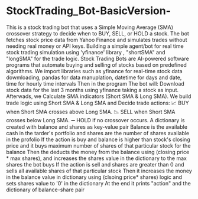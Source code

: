 # StockTrading_Bot-BasicVersion-
This is a stock trading bot that uses a Simple Moving Average (SMA) crossover strategy to decide when to BUY, SELL, or HOLD a stock. The bot fetches stock price data from Yahoo Finance and simulates trades without needing real money or API keys.
Building a simple agent/bot for real time stock trading simulation using 'yfinance' library , "shortSMA" and "longSMA" for the trade logic. Stock Trading Bots are AI-powered software programs that automate buying and selling of stocks based on predefined algorithms.
We import libraries such as yfinance for real-time stock data dowmloading, pandas for data manuplation, datetime for days and date, time for hourly time intervals
Then in the program The bot will:
Download stock data for the last 3 months using yfinance taking a stock as input.
Afterwads, we Calculate SMA indicators (Short SMA & Long SMA).
We build trade logic using Short SMA & Long SMA and Decide trade actions:
📈 BUY when Short SMA crosses above Long SMA.
📉 SELL when Short SMA crosses below Long SMA.
➖ HOLD if no crossover occurs.
A dictionary is created with balance and shares as key-value pair
Balance is the available cash in the tarder's portfolio and shares are the number of shares available in the profolio
If the action is buy and balance is higher than stock's closing price and it buys maximum number of shares of that particular stock for the balance
Then the deducts the money from the balance using (closing price * max shares), and increases the shares value in the dictionary to the max shares the bot buys 
If the action is sell and shares are greater than 0 and sells all available shares of that particular stock
Then it increases the money in the balance value in dictionary using (clsoing price* shares) logic and sets shares value to '0' in the dictionary
At the end it prints "action" and the dictionary of balance-share pair
 


